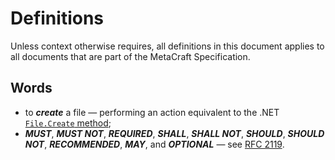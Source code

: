 # Definitions

Unless context otherwise requires, all definitions in this document applies to
all documents that are part of the MetaCraft Specification.

## Words

- to ***create*** a file — performing an action equivalent to the .NET
  [`File.Create` method](https://learn.microsoft.com/dotnet/api/system.io.file.create?view=net-8.0);
- ***MUST***, ***MUST NOT***, ***REQUIRED***, ***SHALL***, ***SHALL NOT***,
  ***SHOULD***, ***SHOULD NOT***, ***RECOMMENDED***, ***MAY***, and
  ***OPTIONAL*** — see [RFC 2119](https://www.rfc-editor.org/rfc/rfc2119).
